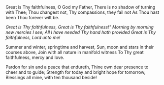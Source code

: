 Great is Thy faithfulness, O God my Father,
There is no shadow of turning with Thee;
Thou changest not, Thy compassions, they fail not
As Thou hast been Thou forever wilt be.

_Great is Thy faithfulness, Great is Thy faithfulness!&quot;
 Morning by morning new mercies I see;
All I have needed Thy hand hath provided
Great is Thy faithfulness, Lord unto me!_

Summer and winter, springtime and harvest,
Sun, moon and stars in their courses above,
Join with all nature in manifold witness
To Thy great faithfulness, mercy and love.

Pardon for sin and a peace that endureth,
Thine own dear presence to cheer and to guide;
Strength for today and bright hope for tomorrow,
Blessings all mine, with ten thousand beside!

